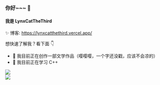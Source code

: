 ### 你好~~~ 👋

#### 我是 LynxCatTheThird

✨ 博客: <https://lynxcatthethird.vercel.app/>

想快速了解我？看下面 👇

- 🔭 我目前正在创作一部文学作品（嘤嘤嘤，一个字还没戳，应该不会凉的）
- 🌱 我目前正在学习 C++

<picture>
  <source media="(prefers-color-scheme: dark)" srcset="https://github-readme-stats-one-bice.vercel.app/api?username=LynxCatTheThird&show_icons=true&theme=onedark&role=OWNER,ORGANIZATION_MEMBER,COLLABORATOR">
  <img src="https://github-readme-stats-one-bice.vercel.app/api?username=yujincheng08&show_icons=true&role=OWNER,ORGANIZATION_MEMBER,COLLABORATOR">
</picture>
</br>
<picture>
  <source media="(prefers-color-scheme: dark)" srcset="https://github-readme-stats-one-bice.vercel.app/api/top-langs/?username=LynxCatTheThird&layout=compact&exclude_repo=Hardware-Course&theme=onedark&hide=Jupyter%20Notebook,MATLAB&role=OWNER,ORGANIZATION_MEMBER&langs_count=10">
  <img src="https://github-readme-stats-one-bice.vercel.app/api/top-langs/?usernameLynxCatTheThird&layout=compact&exclude_repo=Hardware-Course&hide=Jupyter%20Notebook,MATLAB&role=OWNER,ORGANIZATION_MEMBER&langs_count=10">
</picture>
